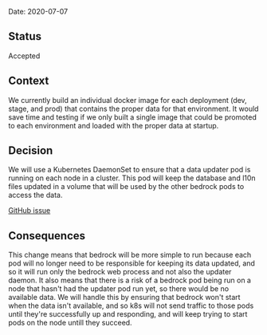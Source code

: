 
Date: 2020-07-07

## Status

Accepted

## Context

We currently build an individual docker image for each deployment (dev, stage, and prod) that contains the
proper data for that environment. It would save time and testing if we only built a single image that could
be promoted to each environment and loaded with the proper data at startup.

## Decision

We will use a Kubernetes DaemonSet to ensure that a data updater pod is running on each node in a cluster. This
pod will keep the database and l10n files updated in a volume that will be used by the other bedrock pods to
access the data.

[GitHub issue](https://github.com/mozmeao/infra/issues/1306)

## Consequences

This change means that bedrock will be more simple to run because each pod will no longer need to be responsible for
keeping its data updated, and so it will run only the bedrock web process and not also the updater daemon. It also
means that there is a risk of a bedrock pod being run on a node that hasn't had the updater pod run yet, so there
would be no available data. We will handle this by ensuring that bedrock won't start when the data isn't available,
and so k8s will not send traffic to those pods until they're successfully up and responding, and will keep trying
to start pods on the node untill they succeed.
